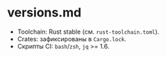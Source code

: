 # versions.md

- Toolchain: Rust stable (см. `rust-toolchain.toml`).
- Crates: зафиксированы в `Cargo.lock`.
- Скрипты CI: `bash`/`zsh`, `jq` >= 1.6.
